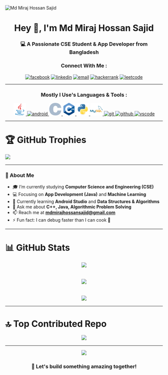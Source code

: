 <img src="https://i.ibb.co/XtTgnMM/miraj.jpg" alt="Md Miraj Hossan Sajid" border="0">

<h1 align="center">Hey 👋, I'm Md Miraj Hossan Sajid</h1>
<h3 align="center">💻 A Passionate CSE Student & App Developer from Bangladesh</h3>

<h3 align="center">Connect With Me :</h3>
<p align="center">
<a href="https://fb.com/mdmirajhossansajid" target="blank"><img align="center" src="https://raw.githubusercontent.com/rahuldkjain/github-profile-readme-generator/master/src/images/icons/Social/facebook.svg" alt="facebook" height="30" width="40" /></a>
<a href="https://linkedin.com/in/mdmirajhossansajid" target="blank"><img align="center" src="https://raw.githubusercontent.com/rahuldkjain/github-profile-readme-generator/master/src/images/icons/Social/linked-in-alt.svg" alt="linkedin" height="30" width="40" /></a>
<a href="mailto:mdmirajhossansajid@gmail.com" target="blank"><img align="center" src="https://cdn-icons-png.flaticon.com/512/732/732200.png" alt="email" height="30" width="40" /></a>
<a href="https://www.hackerrank.com/mdmirajhossansajid" target="blank"><img align="center" src="https://raw.githubusercontent.com/rahuldkjain/github-profile-readme-generator/master/src/images/icons/Social/hackerrank.svg" alt="hackerrank" height="30" width="40" /></a>
<a href="https://leetcode.com/mdmirajhossansajid" target="blank"><img align="center" src="https://raw.githubusercontent.com/rahuldkjain/github-profile-readme-generator/master/src/images/icons/Social/leet-code.svg" alt="leetcode" height="30" width="40" /></a>
</p>

---

<h3 align="center">Mostly I Use's Languages & Tools :</h3>

<p align="center">
<a href="https://www.java.com" target="_blank" rel="noreferrer"> <img src="https://raw.githubusercontent.com/devicons/devicon/master/icons/java/java-original.svg" alt="java" width="40" height="40"/> </a>
<a href="https://developer.android.com" target="_blank" rel="noreferrer"> <img src="https://cdn.worldvectorlogo.com/logos/android-logomark.svg" alt="android" width="40" height="40"/> </a>
<a href="https://www.cprogramming.com/" target="_blank" rel="noreferrer"> <img src="https://raw.githubusercontent.com/devicons/devicon/master/icons/c/c-original.svg" alt="c" width="40" height="40"/> </a>
<a href="https://www.w3schools.com/cpp/" target="_blank" rel="noreferrer"> <img src="https://raw.githubusercontent.com/devicons/devicon/master/icons/cplusplus/cplusplus-original.svg" alt="cplusplus" width="40" height="40"/> </a>
<a href="https://www.python.org" target="_blank" rel="noreferrer"> <img src="https://raw.githubusercontent.com/devicons/devicon/master/icons/python/python-original.svg" alt="python" width="40" height="40"/> </a>
<a href="https://www.mysql.com/" target="_blank" rel="noreferrer"> <img src="https://raw.githubusercontent.com/devicons/devicon/master/icons/mysql/mysql-original-wordmark.svg" alt="mysql" width="40" height="40"/> </a>
<a href="https://git-scm.com/" target="_blank" rel="noreferrer"> <img src="https://www.vectorlogo.zone/logos/git-scm/git-scm-icon.svg" alt="git" width="40" height="40"/> </a>
<a href="https://github.com" target="_blank" rel="noreferrer"> <img src="https://www.vectorlogo.zone/logos/github/github-tile.svg" alt="github" width="40" height="40"/> </a>
<a href="https://code.visualstudio.com/" target="_blank" rel="noreferrer"> <img src="https://skillicons.dev/icons?i=vscode" alt="vscode" width="40" height="40"/> </a>
</p>

---

# 🏆 GitHub Trophies
![](https://github-profile-trophy.vercel.app/?username=mdmirajhossansajid&theme=radical&no-frame=false&no-bg=false&margin-w=4) <br>

---

### 🧠 About Me
- 🎓 I’m currently studying **Computer Science and Engineering (CSE)**
- 💻 Focusing on **App Development (Java)** and **Machine Learning**
- 🌱 Currently learning **Android Studio** and **Data Structures & Algorithms**
- 💬 Ask me about **C++, Java, Algorithmic Problem Solving**
- 📫 Reach me at **mdmirajhossansajid@gmail.com**
- ⚡ Fun fact: I can debug faster than I can cook 🍜

---

# 📊 GitHub Stats

<div align="center">
  
![](https://github-readme-stats.vercel.app/api?username=mdmirajhossansajid&theme=dark&hide_border=false&include_all_commits=true&count_private=true)  
<br><br/>
![](https://nirzak-streak-stats.vercel.app/?user=mdmirajhossansajid&theme=dark&hide_border=false)  
<br><br/>
![](https://github-readme-stats.vercel.app/api/top-langs/?username=mdmirajhossansajid&theme=dark&hide_border=false&include_all_commits=true&count_private=true&layout=compact)

</div>

---

# 🔝 Top Contributed Repo

<div align="center">
  
![](https://github-contributor-stats.vercel.app/api?username=mdmirajhossansajid&limit=5&theme=dark&combine_all_yearly_contributions=true)

---

[![](https://visitcount.itsvg.in/api?id=mdmirajhossansajid&icon=0&color=0)](https://visitcount.itsvg.in)
</div>

<h3 align="center">🚀 Let's build something amazing together!</h3>
